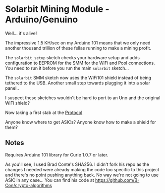 # Solarbit Mining Module - Arduino/Genuino

Well... it's alive!

The impressive 1.5 KH/sec on my Arduino 101 means that we only need another thousand trillion of these fellas running to make a mining profit.

The `solarbit_setup` sketch checks your hardware setup and adds configuration to EEPROM for the SMM for the WiFi and Pool connections. You need to run it before you run the main `solarbit` sketch...

The `solarbit` SMM sketch now uses the WiFi101 shield instead of being tethered to the USB. Another small step towards plugging it into a solar panel..

I suspect these sketches wouldn't be hard to port to an Uno and the original WiFi shield?

Now taking a first stab at the [Protocol](https://github.com/solarbit/pool/blob/master/protocol.md)

Anyone know where to get ASICs? Anyone know how to make a shield for them?

## Notes

Requires Arduino 101 library for Curie 1.0.7 or later.

As you'll see, I used Brad Conte's SHA256. I didn't fork his repo as the changes I needed were already making the code too specific to this project and there's no point pushing anything back. No way we're not going to use ASIC in any case... You can find his code at https://github.com/B-Con/crypto-algorithms
